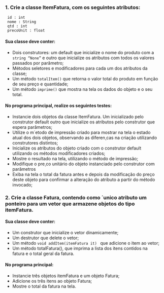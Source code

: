 ### 1. Crie a classe ItemFatura, com os seguintes atributos:
```
 id : int 
 nome : String 
 qtd : int 
 precoUnit : float 
```
#### Sua classe deve conter: <br>
* Dois construtores: um default que inicialize o nome do produto com a ```string “None”``` e outro
que inicialize os atributos com todos os valores passados por parâmetro; 
* Métodos seletores e modificadores para cada um dos atributos da classe; 
* Um método ```totalItem()``` que retorna o valor total do produto em função de seu preço e
quantidade; 
* Um método ```imprime()``` que mostra na tela os dados do objeto e o seu total. 
#### No programa principal, realize os seguintes testes: 
* Instancie dois objetos da classe ItemFatura. Um inicializado pelo construtor default outro
que inicialize os atributos pelo construtor que espera parâmetros;
* Utilize o m´etodo de impressão criado para mostrar na tela o estado atual dos dois objetos,
observando as diferen¸cas na criação utilizando construtores distintos;
* Inicialize os atributos do objeto criado com o construtor default utilizando os métodos modificadores criados;
* Mostre o resultado na tela, utilizando o método de impressão;
* Modifique o pre¸co unitário do objeto instanciado pelo construtor com parâmetros 
* Exiba na tela o total da fatura antes e depois da modificação do preço deste objeto para
confirmar a alteração do atributo a partir do método invocado;

### 2. Crie a classe Fatura, contendo como ´unico atributo um ponteiro para um vetor que armazene objetos do tipo itemFatura.
#### Sua classe deve conter: 
* Um construtor que inicialize o vetor dinamicamente;
* Um destrutor que delete o vetor;
* Um método ```void addItem(itemFatura it) ``` que adicione o item ao vetor;
* Um método totalFatura(), que imprima a lista dos itens contidos na fatura e o total geral
da fatura.
#### No programa principal: <br>
* Instancie três objetos itemFatura e um objeto Fatura;
* Adicione os três itens ao objeto Fatura;
* Mostre o total da fatura na tela.
